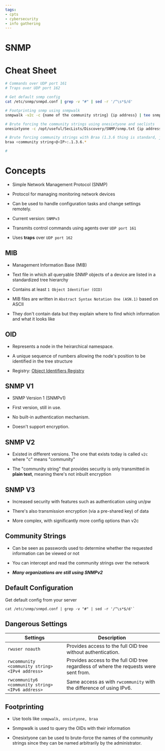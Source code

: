 ```yaml
---
tags:
- cpts
- cybersecurity
- info gathering
---
```


# SNMP

# Cheat Sheet

```bash
# Commands over UDP port 161
# Traps over UDP port 162

# Get default snmp config
cat /etc/snmp/snmpd.conf | grep -v "#" | sed -r '/^\s*$/d'

# Footprinting snmp using snmpwalk
snmpwalk -v2c -c {name of the community string} {ip address} | tee snmpwalk.txt

# Brute forcing the community strings using onesixtyone and seclists
onesixtyone -c /opt/useful/SecLists/Discovery/SNMP/snmp.txt {ip address}

# Brute forcing community strings with Braa (1.3.6 thing is standard, just fill in community string and ip)
braa <community string>@<IP>:.1.3.6.*   

# 
```

# Concepts

- Simple Network Management Protocol (SNMP)

- Protocol for managing monitoring network devices

- Can be used to handle configuration tasks and change settings remotely.

- Current version: `SNMPv3`

- Transmits control commands using agents over `UDP port 161`

- Uses **traps** over `UDP port 162`

## MIB

- Management Information Base (MIB)

- Text file in which all queryable SNMP objects of a device are listed in a standardized tree hierarchy

- Contains at least  `1 Object Identifier (OID)`

- MIB files are written in `Abstract Syntax Notation One (ASN.1)` based on ASCII

- They don't contain data but they explain where to find which information and what it looks like

## OID

- Represents a node in the heirarchical namespace.

- A unique sequence of numbers allowing the node's position to be identified in the tree structure

- Registry: [Object Identifiers Registry](https://www.alvestrand.no/objectid/)

## SNMP V1

- SNMP Version 1 (SNMPv1)

- First version, still in use.

- No built-in authentication mechanism.

- Doesn't support encryption.

## SNMP V2

- Existed in different versions. The one that exists today is called `v2c` where "c" means "community"

- The "community string" that provides security is only transmitted in **plain text**, meaning there's not inbuilt encryption

## SNMP V3

- Increased security with features such as authentication using un/pw

- There's also transmission encryption (via a pre-shared key) of data

- More complex, with significantly more config options than v2c

## Community Strings

- Can be seen as passwords used to determine whether the requested information can be viewed or not

- You can intercept and read the community strings over the network

- ***Many organizations are still using SNMPv2***

## Default Configuration

Get default config from your server

```shell-session
cat /etc/snmp/snmpd.conf | grep -v "#" | sed -r '/^\s*$/d'`
```

## Dangerous Settings

| **Settings**                                     | **Description**                                                                       |
| ------------------------------------------------ | ------------------------------------------------------------------------------------- |
| `rwuser noauth`                                  | Provides access to the full OID tree without authentication.                          |
| `rwcommunity <community string> <IPv4 address>`  | Provides access to the full OID tree regardless of where the requests were sent from. |
| `rwcommunity6 <community string> <IPv6 address>` | Same access as with `rwcommunity` with the difference of using IPv6.                  |

##

## Footprinting

- Use tools like `snmpwalk, onsixtyone, braa`

- Snmpwalk is used to query the OIDs with their information

- Onesixtyone can be used to brute-force the names of the community strings since they can be named arbitrarily by the administrator.
